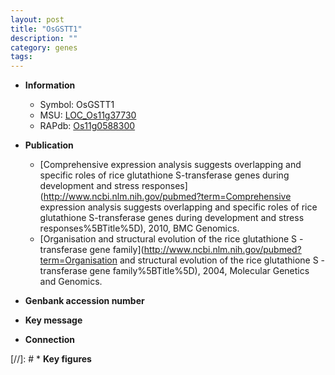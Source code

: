 ```yaml
---
layout: post
title: "OsGSTT1"
description: ""
category: genes
tags: 
---
```


* **Information**  
    + Symbol: OsGSTT1  
    + MSU: [LOC_Os11g37730](http://rice.uga.edu/cgi-bin/ORF_infopage.cgi?orf=LOC_Os11g37730)  
    + RAPdb: [Os11g0588300](https://rapdb.dna.affrc.go.jp/locus/?name=Os11g0588300)  

* **Publication**  
    + [Comprehensive expression analysis suggests overlapping and specific roles of rice glutathione S-transferase genes during development and stress responses](http://www.ncbi.nlm.nih.gov/pubmed?term=Comprehensive expression analysis suggests overlapping and specific roles of rice glutathione S-transferase genes during development and stress responses%5BTitle%5D), 2010, BMC Genomics.
    + [Organisation and structural evolution of the rice glutathione S -transferase gene family](http://www.ncbi.nlm.nih.gov/pubmed?term=Organisation and structural evolution of the rice glutathione S -transferase gene family%5BTitle%5D), 2004, Molecular Genetics and Genomics.

* **Genbank accession number**  

* **Key message**  

* **Connection**  

[//]: # * **Key figures**  


